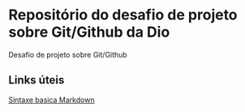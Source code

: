 # Repositório do desafio de projeto sobre Git/Github da Dio
Desafio de projeto sobre Git/Github
## Links úteis
[Sintaxe basica Markdown](https://www.markdownguide.org/basic-syntax/)
